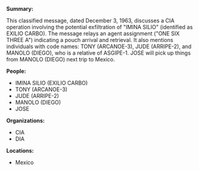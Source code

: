 **Summary:**

This classified message, dated December 3, 1963, discusses a CIA operation involving the potential exfiltration of "IMINA SILIO" (identified as EXILIO CARBO). The message relays an agent assignment ("ONE SIX THREE A") indicating a pouch arrival and retrieval. It also mentions individuals with code names: TONY (ARCANOE-3), JUDE (ARRIPE-2), and MANOLO (DIEGO), who is a relative of ASGIPE-1. JOSE will pick up things from MANOLO (DIEGO) next trip to Mexico.

**People:**

*   IMINA SILIO (EXILIO CARBO)
*   TONY (ARCANOE-3)
*   JUDE (ARRIPE-2)
*   MANOLO (DIEGO)
*   JOSE

**Organizations:**

*   CIA
*   DIA

**Locations:**

*   Mexico
